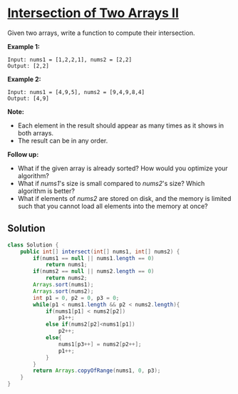 # [Intersection of Two Arrays II](https://leetcode.com/problems/intersection-of-two-arrays-ii/)

Given two arrays, write a function to compute their intersection.

**Example 1:**

```
Input: nums1 = [1,2,2,1], nums2 = [2,2]
Output: [2,2]
```

**Example 2:**

```
Input: nums1 = [4,9,5], nums2 = [9,4,9,8,4]
Output: [4,9]
```

**Note:**

- Each element in the result should appear as many times as it shows in both arrays.
- The result can be in any order.

**Follow up:**

- What if the given array is already sorted? How would you optimize your algorithm?
- What if *nums1*'s size is small compared to *nums2*'s size? Which algorithm is better?
- What if elements of *nums2* are stored on disk, and the memory is limited such that you cannot load all elements into the memory at once?

## Solution

```java
class Solution {
    public int[] intersect(int[] nums1, int[] nums2) {
        if(nums1 == null || nums1.length == 0)
            return nums1;
        if(nums2 == null || nums2.length == 0)
            return nums2;
        Arrays.sort(nums1);
        Arrays.sort(nums2);
        int p1 = 0, p2 = 0, p3 = 0;
        while(p1 < nums1.length && p2 < nums2.length){
            if(nums1[p1] < nums2[p2])
                p1++;
            else if(nums2[p2]<nums1[p1])
                p2++;
            else{
                nums1[p3++] = nums2[p2++];
                p1++;
            }
        }
        return Arrays.copyOfRange(nums1, 0, p3);
    }
}
```

